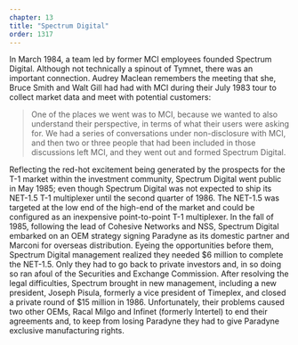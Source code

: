 ```yaml
---
chapter: 13
title: "Spectrum Digital"
order: 1317
---
```


In March 1984, a team led by former MCI employees founded Spectrum Digital. Although not technically a spinout of Tymnet, there was an important connection. Audrey Maclean remembers the meeting that she, Bruce Smith and Walt Gill had had with MCI during their July 1983 tour to collect market data and meet with potential customers:

>One of the places we went was to MCI, because we wanted to also understand their perspective, in terms of what their users were asking for. We had a series of conversations under non-disclosure with MCI, and then two or three people that had been included in those discussions left MCI, and they went out and formed Spectrum Digital.

Reflecting the red-hot excitement being generated by the prospects for the T-1 market within the investment community, Spectrum Digital went public in May 1985; even though Spectrum Digital was not expected to ship its NET-1.5 T-1 multiplexer until the second quarter of 1986. The NET-1.5 was targeted at the low end of the high-end of the market and could be configured as an inexpensive point-to-point T-1 multiplexer. In the fall of 1985, following the lead of Cohesive Networks and NSS, Spectrum Digital embarked on an OEM strategy signing Paradyne as its domestic partner and Marconi for overseas distribution. Eyeing the opportunities before them, Spectrum Digital management realized they needed $6 million to complete the NET-1.5. Only they had to go back to private investors and, in so doing so ran afoul of the Securities and Exchange Commission. After resolving the legal difficulties, Spectrum brought in new management, including a new president, Joseph Pisula, formerly a vice president of Timeplex, and closed a private round of $15 million in 1986. Unfortunately, their problems caused two other OEMs, Racal Milgo and Infinet (formerly Intertel) to end their agreements and, to keep from losing Paradyne they had to give Paradyne exclusive manufacturing rights.
